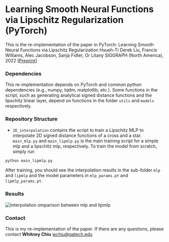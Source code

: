 # Learning Smooth Neural Functions via Lipschitz Regularization (PyTorch)

This is the re-implementation of the paper in PyTorch: Learning Smooth Neural Functions via Lipschitz Regularization Hsueh-Ti Derek Liu, Francis Williams, Alec Jacobson, Sanja Fidler, Or Litany SIGGRAPH (North America), 2022 [[Preprint](https://www.dgp.toronto.edu/~hsuehtil/pdf/lipmlp.pdf)]

### Dependencies
This re-implementation depends on PyTorch and common python dependencies (e.g., numpy, tqdm, matplotlib, etc.). 
Some functions in the script, such as generating analytical signed distance functions and the lipschitz linear layer, depend on functions in the folder `utils` and `models` respectively.

### Repository Structure
- `2D_interpolation` contains the script to train a Lipschitz MLP to interpolate 2D signed distance functions of a cross and a star. `main_mlp.py` and `main_lipmlp.py` is the main training script for a simple mlp and a lipschitz mlp, respectively. To train the model from scratch, simply run
```python
python main_lipmlp.py
```
After training, you should see the interpolation results in the sub-folder `mlp` and `lipmlp` and the model parameters in `mlp_params.pt` and `lipmlp_params.pt`.


### Results
![Interpolation omparison between mlp and lipmlp](https://github.com/whitneychiu/lipmlp_pytorch/blob/main/interpolation_comparison.png?raw=true)

### Contact
This is my re-implementation of the paper. If there are any questions, please contact **Whitney Chiu** <wchiu@gatech.edu>
